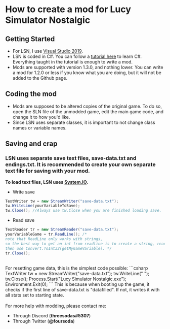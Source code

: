 # How to create a mod for Lucy Simulator Nostalgic

## Getting Started

- For LSN, I use [Visual Studio 2019](https://visualstudio.microsoft.com/downloads/).
- LSN is coded in C#. You can follow a [tutorial here](https://www.w3schools.com/cs/default.asp) to learn C#. Everything taught in the tutorial is enough to write a mod.
- Mods are supported with version 1.3.0, and nothing lower. You can write a mod for 1.2.0 or less if you know what you are doing, but it will not be added to the Github page.

## Coding the mod

- Mods are supposed to be altered copies of the original game. To do so, open the SLN file of the unmodded game, edit the main game code, and change it to how you'd like.
- Since LSN uses separate classes, it is important to not change class names or variable names. 

## Saving and crap

### LSN uses separate save text files, save-data.txt and endings.txt. It is recommended to create your own separate text file for saving with your mod.
**To load text files, LSN uses [System.IO](https://docs.microsoft.com/en-us/dotnet/api/system.io?view=net-5.0).**
- Write save
```csharp
TextWriter tw = new StreamWriter("save-data.txt");
tw.WriteLine(yourVariableToSave);
tw.Close(); //Always use tw.Close when you are finished loading save.
```
- Read save
```csharp
TextReader tr = new StreamReader("save-data.txt");
yourVariableGame = tr.ReadLine(); /*
note that ReadLine only works with strings,
so the best way to get an int from readline is to create a string, read the text file,
then use Convert.ToInt32(getMyGameVariable). */
tr.Close();
```
<br />
For resetting game data, this is the simplest code possible:
```csharp
TextWriter tw = new StreamWriter("save-data.txt");
tw.WriteLine(" ");
tw.Close();
Process.Start("Lucy Simulator Nostalgic.exe");
Environment.Exit(0);
```
This is because when booting up the game, it checks if the first line of save-data.txt is "datafilled". If not, it writes it with all stats set to starting state.

<br />
<br />
For more help with modding, please contact me:

- Through Discord (**threesodas#5307**)
- Through Twitter (**@foursoda**)
